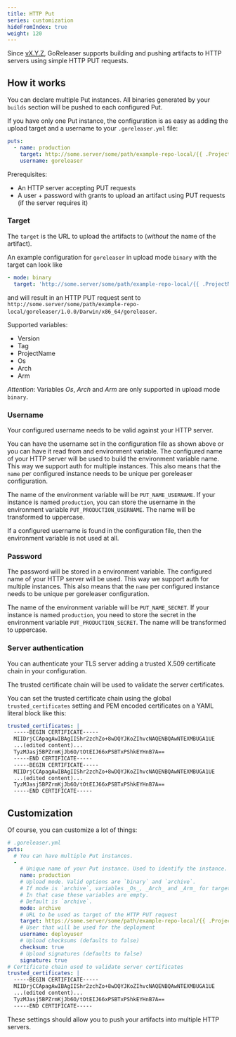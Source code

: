 ```yaml
---
title: HTTP Put
series: customization
hideFromIndex: true
weight: 120
---
```


Since [vX.Y.Z](https://github.com/goreleaser/goreleaser/releases/tag/vX.Y.Z),
GoReleaser supports building and pushing artifacts to HTTP servers using simple HTTP PUT requests.

## How it works

You can declare multiple Put instances.
All binaries generated by your `builds` section will be pushed to each configured Put.

If you have only one Put instance, the configuration is as easy as adding the
upload target and a username to your `.goreleaser.yml` file:

```yaml
puts:
  - name: production
    target: http://some.server/some/path/example-repo-local/{{ .ProjectName }}/{{ .Version }}/
    username: goreleaser
```

Prerequisites:

- An HTTP server accepting PUT requests
- A user + password with grants to upload an artifact using PUT requests (if the server requires it)

### Target

The `target` is the URL to upload the artifacts to (_without_ the name of the artifact).

An example configuration for `goreleaser` in upload mode `binary` with the target can look like

```yaml
- mode: binary
  target: 'http://some.server/some/path/example-repo-local/{{ .ProjectName }}/{{ .Version }}/{{ .Os }}/{{ .Arch }}{{ if .Arm }}{{ .Arm }}{{ end }}'
```

and will result in an HTTP PUT request sent to `http://some.server/some/path/example-repo-local/goreleaser/1.0.0/Darwin/x86_64/goreleaser`.

Supported variables:

- Version
- Tag
- ProjectName
- Os
- Arch
- Arm

_Attention_: Variables _Os_, _Arch_ and _Arm_ are only supported in upload mode `binary`.

### Username

Your configured username needs to be valid against your HTTP server.

You can have the username set in the configuration file as shown above
or you can have it read from and environment variable.
The configured name of your HTTP server will be used to build the environment
variable name.
This way we support auth for multiple instances.
This also means that the `name` per configured instance needs to be unique
per goreleaser configuration.

The name of the environment variable will be `PUT_NAME_USERNAME`.
If your instance is named `production`, you can store the username in the
environment variable `PUT_PRODUCTION_USERNAME`.
The name will be transformed to uppercase.

If a configured username is found in the configuration file, then the
environment variable is not used at all.

### Password

The password will be stored in a environment variable.
The configured name of your HTTP server will be used.
This way we support auth for multiple instances.
This also means that the `name` per configured instance needs to be unique
per goreleaser configuration.

The name of the environment variable will be `PUT_NAME_SECRET`.
If your instance is named `production`, you need to store the secret in the
environment variable `PUT_PRODUCTION_SECRET`.
The name will be transformed to uppercase.

### Server authentication

You can authenticate your TLS server adding a trusted X.509 certificate chain
in your configuration.

The trusted certificate chain will be used to validate the server certificates.

You can set the trusted certificate chain using the global `trusted_certificates`
setting and PEM encoded certificates on a YAML literal block like this:

```yaml
trusted_certificates: |
  -----BEGIN CERTIFICATE-----
  MIIDrjCCApagAwIBAgIIShr2zchZo+8wDQYJKoZIhvcNAQENBQAwNTEXMBUGA1UE
  ...(edited content)...
  TyzMJasj5BPZrmKjJb6O/tOtEIJ66xPSBTxPShkEYHnB7A==
  -----END CERTIFICATE-----
  -----BEGIN CERTIFICATE-----
  MIIDrjCCApagAwIBAgIIShr2zchZo+8wDQYJKoZIhvcNAQENBQAwNTEXMBUGA1UE
  ...(edited content)...
  TyzMJasj5BPZrmKjJb6O/tOtEIJ66xPSBTxPShkEYHnB7A==
  -----END CERTIFICATE-----
```

## Customization

Of course, you can customize a lot of things:

```yaml
# .goreleaser.yml
puts:
  # You can have multiple Put instances.
  -
    # Unique name of your Put instance. Used to identify the instance.
    name: production
    # Upload mode. Valid options are `binary` and `archive`.
    # If mode is `archive`, variables _Os_, _Arch_ and _Arm_ for target name are not supported.
    # In that case these variables are empty.
    # Default is `archive`.
    mode: archive
    # URL to be used as target of the HTTP PUT request
    target: https://some.server/some/path/example-repo-local/{{ .ProjectName }}/{{ .Version }}/
    # User that will be used for the deployment
    username: deployuser
    # Upload checksums (defaults to false)
    checksum: true
    # Upload signatures (defaults to false)
    signature: true
# Certificate chain used to validate server certificates
trusted_certificates: |
  -----BEGIN CERTIFICATE-----
  MIIDrjCCApagAwIBAgIIShr2zchZo+8wDQYJKoZIhvcNAQENBQAwNTEXMBUGA1UE
  ...(edited content)...
  TyzMJasj5BPZrmKjJb6O/tOtEIJ66xPSBTxPShkEYHnB7A==
  -----END CERTIFICATE-----
```

These settings should allow you to push your artifacts into multiple HTTP servers.
